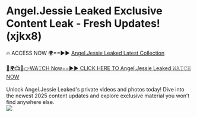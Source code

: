 # Angel.Jessie Leaked Exclusive Content Leak - Fresh Updates! (xjkx8)

🔥 ACCESS NOW 🌍==►► <a href="https://tinyurl.com/kvy9nzfs" rel="nofollow">Angel.Jessie Leaked Latest Collection</a>
<br><br>
[🔴🌍📺📱👉WA𝚃CH Now==►► CLICK HERE TO Angel.Jessie Leaked 𝚆𝙰𝚃𝙲𝙷 NOW](https://tinyurl.com/kvy9nzfs)
<br><br>
Unlock Angel.Jessie Leaked's private videos and photos today! Dive into the newest 2025 content updates and explore exclusive material you won’t find anywhere else.
<br>
<a href="https://tinyurl.com/kvy9nzfs" rel="nofollow" data-target="animated-image.originalLink"><img src="https://camo.githubusercontent.com/8a4f000d20f83aca3bf7ec5f350d767afa0574a8a352519fd8cfa583a6f93a33/68747470733a2f2f692e696d6775722e636f6d2f644a486b345a712e676966" data-canonical-src="https://i.imgur.com/dJHk4Zq.gif" style="max-width: 100%; display: inline-block;" data-target="animated-image.originalImage"></a>
<br>
